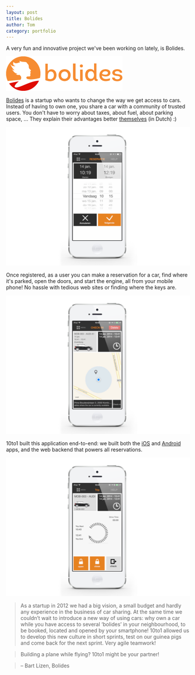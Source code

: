 ```yaml
---
layout: post
title: Bolides
author: Tom
category: portfolio
---
```

A very fun and innovative project we've been working on lately, is Bolides.

[![logo Bolides](/img/portfolio/bolides/logo.png)](http://www.bolides.be)

[Bolides](http://www.bolides.be) is a startup who wants to change the way we get access to cars. Instead of having to own one, you share a car with a community of trusted users. You don't have to worry about taxes, about fuel, about parking space, ... They explain their advantages better [themselves](http://www.bolides.be/content/meer-weten) (in Dutch) :)

![screenshot new reservation](/img/portfolio/bolides/screen1.png)

Once registered, as a user you can make a reservation for a car, find where it's parked, open the doors, and start the engine, all from your mobile phone! No hassle with tedious web sites or finding where the keys are.

![screenshot where car is parked](/img/portfolio/bolides/screen2.png)

10to1 built this application end-to-end: we built both the [iOS](https://itunes.apple.com/be/app/bolides/id599926163?l=nl&mt=8) and [Android](https://play.google.com/store/apps/details?id=be.tentoone.carsharing) apps, and the web backend that powers all reservations.

![screenshot trip information](/img/portfolio/bolides/screen3.png)

> As a startup in 2012 we had a big vision, a small budget and hardly any experience in the business of car sharing. At the same time we couldn’t wait to introduce a new way of using cars: why own a car while you have access to several ‘bolides’ in your neighbourhood, to be booked, located and opened by your smartphone! 10to1 allowed us to develop this new culture in short sprints, test on our guinea pigs and come back for the next sprint. Very agile teamwork!

> Building a plane while flying? 10to1 might be your partner!

> – Bart Lizen, Bolides
